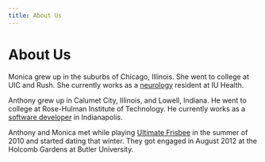```yaml
---
title: About Us
---
```


# About Us

Monica grew up in the suburbs of Chicago, Illinois. She went to college at UIC and Rush. She currently works as a [neurology](http://en.wikipedia.org/wiki/Neurology) resident at IU Health.

Anthony grew up in Calumet City, Illinois, and Lowell, Indiana. He went to college at Rose-Hulman Institute of Technology. He currently works as a [software developer](http://en.wikipedia.org/wiki/Software_development) in Indianapolis.

Anthony and Monica met while playing <a href="http://en.wikipedia.org/wiki/Ultimate_(sport)">Ultimate Frisbee</a> in the summer of 2010 and started dating that winter. They got engaged in August 2012 at the Holcomb Gardens at Butler University.

